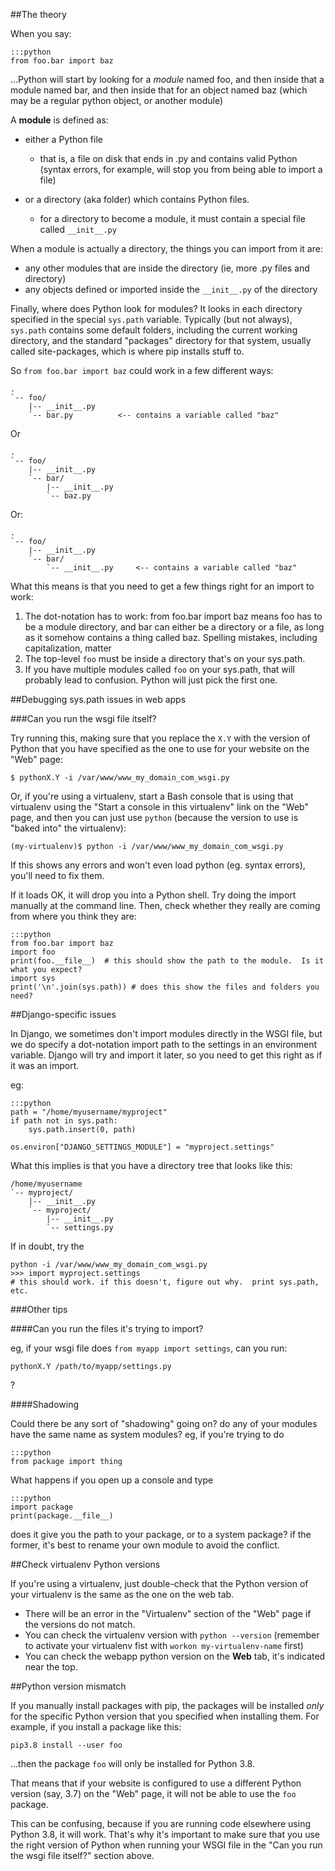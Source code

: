 <!--
.. title: Debugging with sys.path / ImportError issues
.. slug: DebuggingImportError
.. date: 2015-05-13 14:35:28 UTC+01:00
.. tags:
.. category:
.. link:
.. description:
.. type: text
-->




##The theory


When you say:

    :::python
    from foo.bar import baz

...Python will start by looking for a *module* named foo, and then inside that
a module named bar, and then inside that for an object named baz (which may be
a regular python object, or another module)

A **module** is defined as:

  * either a Python file
    * that is, a file on disk that ends in .py and contains valid Python (syntax errors, for example, will stop you from being able to import a file)

  * or a directory (aka folder) which contains Python files.
    * for a directory to become a module, it must contain a special file called `__init__.py`

When a module is actually a directory, the things you can import from it are:

  * any other modules that are inside the directory (ie, more .py files and directory)
  * any objects defined or imported inside the `__init__.py` of the directory

Finally, where does Python look for modules? It looks in each directory
specified in the special `sys.path` variable. Typically (but not always),
`sys.path` contains some default folders, including the current working
directory, and the standard "packages" directory for that system, usually called
site-packages, which is where pip installs stuff to.

So `from foo.bar import baz` could work in a few different ways:

    .
    `-- foo/
        |-- __init__.py
        `-- bar.py          <-- contains a variable called "baz"


Or

    .
    `-- foo/
        |-- __init__.py
        `-- bar/
            |-- __init__.py
            `-- baz.py


Or:

    .
    `-- foo/
        |-- __init__.py
        `-- bar/
            `-- __init__.py     <-- contains a variable called "baz"


What this means is that you need to get a few things right for an import to work:

1. The dot-notation has to work: from foo.bar import baz means foo has to be a module directory, and bar can either be a directory or a file, as long as it somehow contains a thing called baz. Spelling mistakes, including capitalization, matter
2. The top-level `foo` must be inside a directory that's on your sys.path.
3. If you have multiple modules called `foo` on your sys.path, that will probably lead to confusion. Python will just pick the first one.


##Debugging sys.path issues in web apps



###Can you run the wsgi file itself?

Try running this, making sure that you replace the `X.Y` with the version of
Python that you have specified as the one to use for your website on the "Web" page:

    $ pythonX.Y -i /var/www/www_my_domain_com_wsgi.py


Or, if you're using a virtualenv, start a Bash console that is using that virtualenv
using the "Start a console in this virtualenv" link on the "Web" page, and then you can just use
`python` (because the version to use is "baked into" the virtualenv):

    (my-virtualenv)$ python -i /var/www/www_my_domain_com_wsgi.py


If this shows any errors and won't even load python (eg. syntax errors), you'll need to fix them.

If it loads OK, it will drop you into a Python shell. Try doing the import manually at the command line. Then, check whether they really are coming from where you think they are:

    :::python
    from foo.bar import baz
    import foo
    print(foo.__file__)  # this should show the path to the module.  Is it what you expect?
    import sys
    print('\n'.join(sys.path)) # does this show the files and folders you need?




##Django-specific issues


In Django, we sometimes don't import modules directly in the WSGI file, but we
do specify a dot-notation import path to the settings in an environment
variable. Django will try and import it later, so you need to get this right as
if it was an import.

eg:

    :::python
    path = "/home/myusername/myproject"
    if path not in sys.path:
        sys.path.insert(0, path)

    os.environ["DJANGO_SETTINGS_MODULE"] = "myproject.settings"



What this implies is that you have a directory tree that looks like this:

    /home/myusername
    `-- myproject/
        |-- __init__.py
        `-- myproject/
            |-- __init__.py
            `-- settings.py

If in doubt, try the

    python -i /var/www/www_my_domain_com_wsgi.py
    >>> import myproject.settings
    # this should work. if this doesn't, figure out why.  print sys.path, etc.



###Other tips



####Can you run the files it's trying to import?


eg, if your wsgi file does `from myapp import settings`, can you run:

    pythonX.Y /path/to/myapp/settings.py


?


####Shadowing


Could there be any sort of "shadowing" going on? do any of your modules have the same name as system modules? eg, if you're trying to do

    :::python
    from package import thing


What happens if you open up a console and type

    :::python
    import package
    print(package.__file__)


does it give you the path to your package, or to a system package? if the former, it's best to rename your own module to avoid the conflict.

##Check virtualenv Python versions


If you're using a virtualenv, just double-check that the Python version of your virtualenv is the same as the one on the web tab.

  * There will be an error in the "Virtualenv" section of the "Web" page if the versions do not match.
  * You can check the virtualenv version with `python --version` (remember to activate your virtualenv fist with `workon my-virtualenv-name` first)
  * You can check the webapp python version on the **Web** tab, it's indicated near the top.


##Python version mismatch

If you manually install packages with pip, the packages will
be installed *only* for the specific Python version that you specified when
installing them.  For example, if you install a package like this:

    pip3.8 install --user foo

...then the package `foo` will only be installed for Python 3.8.

That means that if your website is configured to use a different Python version (say, 3.7)
on the "Web" page, it will not be able to use the `foo` package.

This can be confusing, because if you are running code elsewhere using Python 3.8,
it will work.  That's why it's important to make sure that you use the right
version of Python when running your WSGI file in the "Can you run the wsgi file itself?"
section above.

